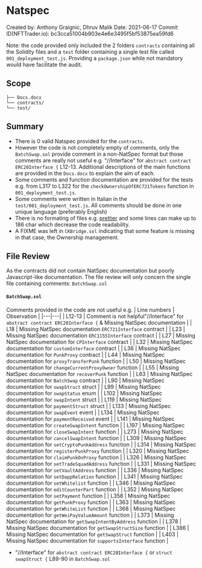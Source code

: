 # Natspec

Created by: Anthony Graignic, Dhruv Malik
Date: 2021-06-17
Commit ID(NFTTrader.io): bc3cca51004b903e4e6e3495f5bf53875ea59fd6

Note: the code provided only included the 2 folders `contracts` containing all the Solidity files and a `test` folder containing a single test file called `001_deployment_test.js`.
Providing a `package.json` while not mandatory would have facilitate the audit.

## Scope

```
├── Docs.docx
└── contracts/
└── test/
```

## Summary

- There is 0 valid Natspec provided for the `contracts`.
- However the code is not completely empty of comments, only the `BatchSwap.sol` provide comment in a non-NatSpec format but those comments are really not useful e.g. "//Interface" for `abstract contract ERC20Interface {` L12-13.
  Additional descriptions of the main functions are provided in the `Docs.docx` to explain the aim of each.
- Some comments and function documentation are provided for the tests e.g. from L317 to L322 for the `checkOwnershipOfERC721Tokens` function in `001_deployment_test.js`.
- Some comments were written in Italian in the `test/001_deployment_test.js`. All comments should be done in one unique language (preferably English)
- There is no formating of files e.g. [prettier](https://github.com/prettier-solidity/prettier-plugin-solidity/) and some lines can make up to 186 char which decrease the code readability.
- A FIXME was left in `CKBridge.sol` indicating that some feature is missing in that case, the Ownership management.

## File Review

As the contracts did not contain NatSpec documentation but poorly Javascript-like documentation. The file review will only concern the single file containing comments: `BatchSwap.sol`

#### `BatchSwap.sol`

Comments provided in the code are not useful e.g.
| Line numbers | Observation |
|---|---|
| L12-13 | Comment is not helpful"//Interface" for `abstract contract ERC20Interface {` & Missing NatSpec documentation |
| L18 | Missing NatSpec documentation `ERC721Interface` contract |
| L23 | Missing NatSpec documentation `ERC1155Interface` contract |
| L27 | Missing NatSpec documentation for `CPInterface` contract |
| L32 | Missing NatSpec documentation for `customInterface` contract |
| L36 | Missing NatSpec documentation for `PunkProxy` contract |
| L44 | Missing NatSpec documentation for `proxyTransferPunk` function |
| L50 | Missing NatSpec documentation for `changeCurrentProxyOwner` function |
| L55 | Missing NatSpec documentation for `recoverPunk` function |
| L63 | Missing NatSpec documentation for `BatchSwap` contract |
| L90 | Missing NatSpec documentation for `swapStruct` struct |
| L99 | Missing NatSpec documentation for `swapStatus` enum |
| L102 | Missing NatSpec documentation for `swapIntent` struct |
| L119 | Missing NatSpec documentation for `paymentStruct` struct |
| L133 | Missing NatSpec documentation for `swapEvent` event |
| L134 | Missing NatSpec documentation for `paymentReceived` event |
| L141 | Missing NatSpec documentation for `createSwapIntent` function |
| L197 | Missing NatSpec documentation for `closeSwapIntent` function |
| L273 | Missing NatSpec documentation for `cancelSwapIntent` function |
| L309 | Missing NatSpec documentation for `setCryptoPunkAddress` function |
| L314 | Missing NatSpec documentation for `registerPunkProxy` function |
| L320 | Missing NatSpec documentation for `claimPunkOnProxy` function |
| L326 | Missing NatSpec documentation for `setTradeSquadAddress` function |
| L331 | Missing NatSpec documentation for `setVaultAddress` function |
| L336 | Missing NatSpec documentation for `setDappRelation` function |
| L341 | Missing NatSpec documentation for `setWhitelist` function |
| L346 | Missing NatSpec documentation for `editCounterPart` function |
| L352 | Missing NatSpec documentation for `setPayment` function |
| L358 | Missing NatSpec documentation for `getPunkProxy` function |
| L363 | Missing NatSpec documentation for `getWhiteList` function |
| L368 | Missing NatSpec documentation for `getWeiPayValueAmount` function |
| L373 | Missing NatSpec documentation for `getSwapIntentByAddress` function |
| L378 | Missing NatSpec documentation for `getSwapStructSize` function |
| L386 | Missing NatSpec documentation for `getSwapStruct` function |
| L403 | Missing NatSpec documentation for `supportsInterface` function |

- "//Interface" for `abstract contract ERC20Interface {` or `struct swapStruct {` L89-90 in `BatchSwap.sol`

